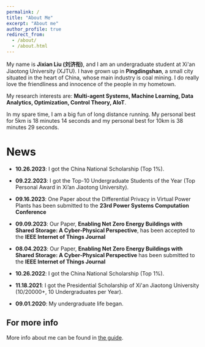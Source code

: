 ```yaml
---
permalink: /
title: "About Me"
excerpt: "About me"
author_profile: true
redirect_from: 
  - /about/
  - /about.html
---
```


My name is **Jixian Liu (刘济衔)**, and I am an undergraduate student at Xi'an Jiaotong University (XJTU). I have grown up in **Pingdingshan**, a small city situated in the heart of China, whose main industry is coal mining. I do really love the friendliness and innocence of the people in my hometown. 

My research interests are: **Multi-agent Systems, Machine Learning, Data Analytics, Optimization, Control Theory, AIoT**.

In my spare time, I am a big fun of long distance running. My personal best for 5km is 18 minutes 14 seconds and my personal best for 10km is 38 minutes 29 seconds. 

News
======
* **10.26.2023**: I got the China National Scholarship (Top 1%).

* **09.22.2023**: I got the Top-10 Undergraduate Students of the Year (Top Personal Award in Xi’an Jiaotong University).

* **09.16.2023**: One Paper about the Differential Privacy in Virtual Power Plants has been submitted to the **23rd Power Systems Computation Conference**

* **09.09.2023**: Our Paper, **Enabling Net Zero Energy Buildings with Shared Storage: A Cyber-Physical Perspective**, has been accepted to the **IEEE Internet of Things Journal**

* **08.04.2023**: Our Paper, **Enabling Net Zero Energy Buildings with Shared Storage: A Cyber-Physical Perspective** has been submitted to the **IEEE Internet of Things Journal**

* **10.26.2022**: I got the China National Scholarship (Top 1%).

* **11.18.2021**: I got the Presidential Scholarship of Xi'an Jiaotong University (10/20000+, 10 Undergraduates per Year).

* **09.01.2020**: My undergraduate life began.

For more info
------
More info about me can be found in [the guide](https://www.zhihu.com/people/la-la-la-56-39-70).